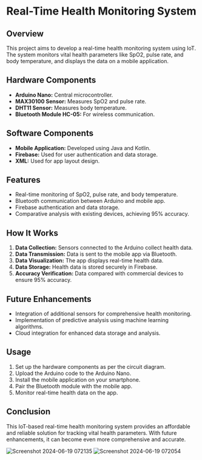 # Real-Time Health Monitoring System

## Overview
This project aims to develop a real-time health monitoring system using IoT. The system monitors vital health parameters like SpO2, pulse rate, and body temperature, and displays the data on a mobile application.

## Hardware Components
- **Arduino Nano:** Central microcontroller.
- **MAX30100 Sensor:** Measures SpO2 and pulse rate.
- **DHT11 Sensor:** Measures body temperature.
- **Bluetooth Module HC-05:** For wireless communication.

## Software Components
- **Mobile Application:** Developed using Java and Kotlin.
- **Firebase:** Used for user authentication and data storage.
- **XML:** Used for app layout design.

## Features
- Real-time monitoring of SpO2, pulse rate, and body temperature.
- Bluetooth communication between Arduino and mobile app.
- Firebase authentication and data storage.
- Comparative analysis with existing devices, achieving 95% accuracy.

## How It Works
1. **Data Collection:** Sensors connected to the Arduino collect health data.
2. **Data Transmission:** Data is sent to the mobile app via Bluetooth.
3. **Data Visualization:** The app displays real-time health data.
4. **Data Storage:** Health data is stored securely in Firebase.
5. **Accuracy Verification:** Data compared with commercial devices to ensure 95% accuracy.

## Future Enhancements
- Integration of additional sensors for comprehensive health monitoring.
- Implementation of predictive analysis using machine learning algorithms.
- Cloud integration for enhanced data storage and analysis.

## Usage
1. Set up the hardware components as per the circuit diagram.
2. Upload the Arduino code to the Arduino Nano.
3. Install the mobile application on your smartphone.
4. Pair the Bluetooth module with the mobile app.
5. Monitor real-time health data on the app.

## Conclusion
This IoT-based real-time health monitoring system provides an affordable and reliable solution for tracking vital health parameters. With future enhancements, it can become even more comprehensive and accurate.

![Screenshot 2024-06-19 072135](https://github.com/mebidyut2001/Health_Tracker_Arduino/assets/145282059/9cab1e27-94b0-4605-9c69-a939ccc8cd35)
![Screenshot 2024-06-19 072054](https://github.com/mebidyut2001/Health_Tracker_Arduino/assets/145282059/5164057e-718e-4680-a38c-6f9788e769a2)
